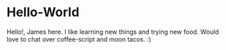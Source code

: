 Hello-World
===========


Hello!, James here. I like learning new things and trying new food.
Would love to chat over coffee-script and moon tacos. :)
